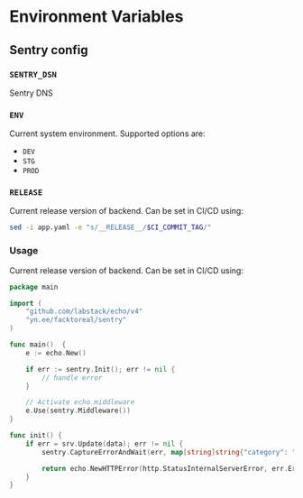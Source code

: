# Environment Variables

## Sentry config

### `SENTRY_DSN`

Sentry DNS

### `ENV`

Current system environment. Supported options are:

* `DEV`
* `STG`
* `PROD`

### `RELEASE`

Current release version of backend. Can be set in CI/CD using:

```bash
sed -i app.yaml -e "s/__RELEASE__/$CI_COMMIT_TAG/"
```

### Usage

Current release version of backend. Can be set in CI/CD using:

```go
package main

import (
    "github.com/labstack/echo/v4"
    "yn.ee/facktoreal/sentry"
)

func main()  {
    e := echo.New()

    if err := sentry.Init(); err != nil {
        // handle error
    }

    // Activate echo middleware
    e.Use(sentry.Middleware())
}

func init() {
    if err = srv.Update(data); err != nil {
    	sentry.CaptureErrorAndWait(err, map[string]string{"category": "db"})

        return echo.NewHTTPError(http.StatusInternalServerError, err.Error())
    }
}
```
